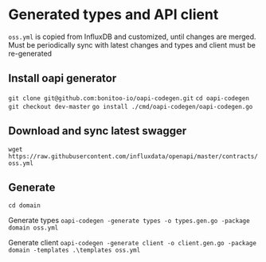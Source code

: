 # Generated types and API client

`oss.yml` is copied from InfluxDB and customized, until changes are merged. Must be periodically sync with latest changes
 and types and client must be re-generated


## Install oapi generator
`git clone git@github.com:bonitoo-io/oapi-codegen.git`
`cd oapi-codegen`
`git checkout dev-master`
`go install ./cmd/oapi-codegen/oapi-codegen.go`
## Download and sync latest swagger
`wget https://raw.githubusercontent.com/influxdata/openapi/master/contracts/oss.yml`
 
## Generate
`cd domain`
 
Generate types
`oapi-codegen -generate types -o types.gen.go -package domain oss.yml`

Generate client
`oapi-codegen -generate client -o client.gen.go -package domain -templates .\templates oss.yml`

